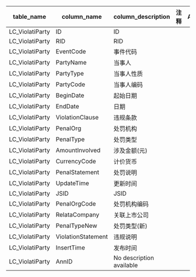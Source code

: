 | table_name| column_name| column_description | 注释 | Annotation |
|---|---|---|---|---|
| LC_ViolatiParty | ID | ID |||
| LC_ViolatiParty | RID| RID|||
| LC_ViolatiParty | EventCode| 事件代码 |||
| LC_ViolatiParty | PartyName| 当事人 |||
| LC_ViolatiParty | PartyType| 当事人性质 |||
| LC_ViolatiParty | PartyCode| 当事人编码 |||
| LC_ViolatiParty | BeginDate| 起始日期 |||
| LC_ViolatiParty | EndDate| 日期 |||
| LC_ViolatiParty | ViolationClause| 违规条款 |||
| LC_ViolatiParty | PenalOrg | 处罚机构 |||
| LC_ViolatiParty | PenalType| 处罚类型 |||
| LC_ViolatiParty | AmountInvolved | 涉及金额(元) |||
| LC_ViolatiParty | CurrencyCode | 计价货币 |||
| LC_ViolatiParty | PenalStatement | 处罚说明 |||
| LC_ViolatiParty | UpdateTime | 更新时间 |||
| LC_ViolatiParty | JSID | JSID |||
| LC_ViolatiParty | PenalOrgCode | 处罚机构编码 |||
| LC_ViolatiParty | RelataCompany| 关联上市公司 |||
| LC_ViolatiParty | PenalTypeNew | 处罚类型(新) |||
| LC_ViolatiParty | ViolationStatement | 违规说明 |||
| LC_ViolatiParty | InsertTime | 发布时间 |||
| LC_ViolatiParty | AnnID| No description available |||